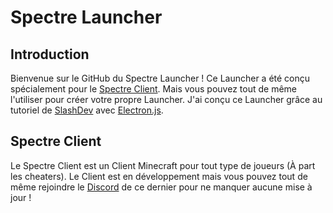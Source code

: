 # Spectre Launcher

## Introduction

Bienvenue sur le GitHub du Spectre Launcher ! Ce Launcher a été conçu spécialement pour le [Spectre Client](https://spectreclient.fr/). Mais vous pouvez tout de même l'utiliser pour créer votre propre Launcher.
J'ai conçu ce Launcher grâce au tutoriel de [SlashDev](https://slashdev.eu/) avec [Electron.js](https://www.electronjs.org/).

## Spectre Client

Le Spectre Client est un Client Minecraft pour tout type de joueurs (À part les cheaters). Le Client est en développement mais vous pouvez tout de même rejoindre le [Discord](https://discord.gg/qHwGDUN) de ce dernier pour ne manquer aucune mise à jour !

